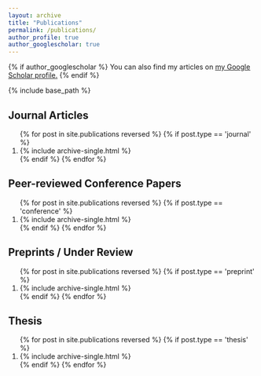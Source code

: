 ```yaml
---
layout: archive
title: "Publications"
permalink: /publications/
author_profile: true
author_googlescholar: true
---
```


{% if author_googlescholar %}
  You can also find my articles on <u><a href="{{https://scholar.google.com/citations?user=KArfuYIAAAAJ}}">my Google Scholar profile</a>.</u>
{% endif %}

{% include base_path %}

Journal Articles
---
<ol>
{% for post in site.publications reversed %}
  {% if post.type == 'journal' %}
     <li> {% include archive-single.html %} </li>
  {% endif %}
{% endfor %}
</ol>

Peer-reviewed Conference Papers
---
<ol>
{% for post in site.publications reversed %}
  {% if post.type == 'conference' %}
     <li> {% include archive-single.html %} </li>
  {% endif %}
{% endfor %}
</ol>

Preprints / Under Review
---
<ol>
{% for post in site.publications reversed %}
  {% if post.type == 'preprint' %}
     <li> {% include archive-single.html %} </li>
  {% endif %}
{% endfor %}
</ol>

Thesis
---
<ol>
{% for post in site.publications reversed %}
  {% if post.type == 'thesis' %}
     <li> {% include archive-single.html %} </li>
  {% endif %}
{% endfor %}
</ol>